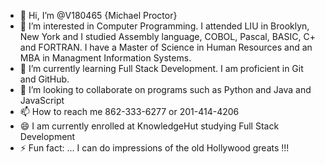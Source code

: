 - 👋 Hi, I’m @V180465 {Michael Proctor}
- 👀 I’m interested in Computer Programming.  I attended LIU in Brooklyn, New York and  I studied Assembly language, COBOL, Pascal,  BASIC, C+ and FORTRAN. I have a Master of Science in Human Resources and an MBA in Managment Information Systems.   
- 🌱 I’m currently learning Full Stack Development.  I am proficient in Git and GitHub.  
- 💞️ I’m looking to collaborate on programs such as Python and Java and JavaScript
- 📫 How to reach me 862-333-6277 or 201-414-4206  
- 😄 I am currently enrolled at KnowledgeHut studying Full Stack Development  
- ⚡ Fun fact: ... I can do impressions of the old Hollywood greats !!!

<!---
V180465/V180465 is a ✨ special ✨ repository because its `README.md` (this file) appears on your GitHub profile.
You can click the Preview link to take a look at your changes.
--->
